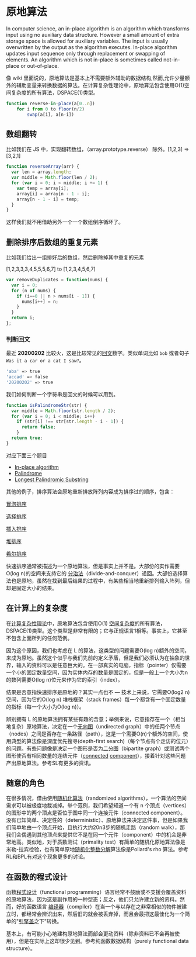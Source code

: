# 原地算法


In computer science, an in-place algorithm is an algorithm which transforms input using no auxiliary data structure. However a small amount of extra storage space is allowed for auxiliary variables. The input is usually overwritten by the output as the algorithm executes. In-place algorithm updates input sequence only through replacement or swapping of elements. An algorithm which is not in-place is sometimes called not-in-place or out-of-place.

像 wiki 里面说的，原地算法是基本上不需要额外辅助的数据结构,然而,允许少量额外的辅助变量来转换数据的算法。在计算复杂性理论中，原地算法包含使用O(1)空间复杂度的所有算法，DSPACE(1)类型。

```js
function reverse-in-place(a[0..n])
	for i from 0 to floor(n/2)
		swap(a[i], a[n-i])
```

## 数组翻转

比如我们在 JS 中，实现翻转数组，（array.prototype.reverse） 除外。[1,2,3] => [3,2,1]

```js
function reverseArray(arr) {
  var len = array.length;
  var middle = Math.floor(len / 2);
  for (var i = 0; i < middle; i += 1) {
    var temp = array[i];
    array[i] = array[n - 1 - i];
    array[n - 1 - i] = temp;
  }
}
```

这样我们就不用借助另外一个一个数组倒序循环了。

## 删除排序后数组的重复元素

比如我们给出一组排好后的数组，然后删除掉其中重复的元素

[1,2,3,3,3,4,5,5,5,6,7] to [1,2,3,4,5,6,7]

```js
var removeDuplicates = function(nums) {
  var i = 0;
  for (n of nums) {
    if (i==0 || n > nums[i - 1]) {
      nums[i++] = n;
    }
  }
  return i;
};
```

### 判断回文

最近 **20200202** 比较火，这是比较常见的[回文](https://en.wikipedia.org/wiki/Palindrome)数字。类似单词比如 `bob` 或者句子 `Was it a car or a cat I saw?`。

```bash
'aba' => true
'accad' => false
'20200202' => true
```

我们如何判断一个字符串是回文的时候可以用到。

```js
function isPalindromeStr(str) {
  var middle = Math.floor(str.length / 2);
  for (var i = 0; i < middle; i++)
    if (str[i] !== str[str.length - i - 1]) {
      return false;
    }
  return true;
} 
```

对应下面三个题目

- [In-place algorithm](https://en.wikipedia.org/wiki/In-place_algorithm)
- [Palindrome](https://en.wikipedia.org/wiki/Palindrome)
- [Longest Palindromic Substring](https://leetcode.com/problems/longest-palindromic-substring/)



其他的例子，排序算法会原地重新排放阵列内容成为排序过的顺序，包含：

[冒泡排序](https://baike.sogou.com/lemma/ShowInnerLink.htm?lemmaId=111984)

[选择排序](https://baike.sogou.com/lemma/ShowInnerLink.htm?lemmaId=7538686)

[插入排序](https://baike.sogou.com/lemma/ShowInnerLink.htm?lemmaId=7832934)

[堆排序](https://baike.sogou.com/lemma/ShowInnerLink.htm?lemmaId=4838322)

[希尔排序](https://baike.sogou.com/lemma/ShowInnerLink.htm?lemmaId=7835120)

快速排序通常被描述为一个原地算法，但是事实上并不是。大部份的实作需要O(log n)的空间来支持它的 [分治法](https://baike.sogou.com/lemma/ShowInnerLink.htm?lemmaId=7824380)（divide-and-conquer）递回。大部份选择算法也是原地，虽然在找到最后结果的过程中，有某些相当地重新排列输入阵列，但却是固定大小的结果。



## 在计算上的复杂度

在[计算复杂性理论](https://baike.sogou.com/lemma/ShowInnerLink.htm?lemmaId=174556523&ss_c=ssc.citiao.link)中，原地算法包含使用O(1) [空间复杂度](https://baike.sogou.com/lemma/ShowInnerLink.htm?lemmaId=5026582)的所有算法，DSPACE(1)类型。这个类型是非常有限的；它与正规语言1相等。事实上，它甚至不包含上面所列的任何范例。

因为这个原因，我们也考虑在 L 的算法，这类型的问题需要O(log n)额外的空间，来成为原地。虽然这个似乎与我们先前的定义矛盾，但是我们必须认为在抽象的世界，输入的资料可以是任意巨大的。在一部真实的电脑，指标（pointer）仅需要一个小的固定数量空间，因为实体内存的数量是固定的，但是一般上一个大小为n的数列需要O(log n)位元来作为它的索引（index）。

结果是否意指快速排序是原地的？其实一点也不 — 技术上来说，它需要O(log2 n)空间，因为它的O(log n) 堆栈框架（stack frames）每一个都含有一个固定数量的指标（每一个大小为O(log n)）。

辨别拥有 L 的原地算法拥有某些有趣的含意；举例来说，它意指存在一个（相当地复杂）原地算法，决定在一个[无向图](https://baike.sogou.com/lemma/ShowInnerLink.htm?lemmaId=541946&ss_c=ssc.citiao.link)（undirected graph）中的任两个节点（nodes）之间是否存在一条路径（path），这是一个需要O(n)个额外的空间，使用典型的算法像是深度优先搜寻(depth-first search)（每个节点有个走访的位元）的问题。有些问题像是决定一个图形是否为[二分图](https://baike.sogou.com/lemma/ShowInnerLink.htm?lemmaId=412491&ss_c=ssc.citiao.link)（bipartite graph）或测试两个图形使否有相同数量的连结元件（[connected](https://baike.sogou.com/lemma/ShowInnerLink.htm?lemmaId=8887224&ss_c=ssc.citiao.link) [component](https://baike.sogou.com/lemma/ShowInnerLink.htm?lemmaId=106288&ss_c=ssc.citiao.link)），接着针对这些问题产出原地算法。参考SL有更多的资讯。

## 随意的角色

在很多情况，借由使用[随机化算法](https://baike.sogou.com/lemma/ShowInnerLink.htm?lemmaId=1708671&ss_c=ssc.citiao.link)（randomized algorithms），一个算法的空间需求可以被极度地裁减掉。举个范例，我们希望知道一个有 n 个顶点（vertices）的图形中的两个顶点是否位于图中同一个连接元件（connected component）。没有已知简单、决定性的（deterministic）、原地算法来决定这件事，但是如果我们简单地由一个顶点开始，且执行大约20n3步的随机走路（random walk），那我们会偶遇到其他顶点来提供它不是在同一个元件（component）中的机会是非常地高。类似地，对于质数测试（primality test）有简单的随机化原地算法像是米勒-拉宾检验，也有简单原地[随机化](https://baike.sogou.com/lemma/ShowInnerLink.htm?lemmaId=67142757&ss_c=ssc.citiao.link)[整数分解](https://baike.sogou.com/lemma/ShowInnerLink.htm?lemmaId=63790654&ss_c=ssc.citiao.link)算法像是Pollard's rho 算法。参考RL和BPL有对这个现象更多的讨论。

## 在函数的程式设计

函数[程式设计](https://baike.sogou.com/lemma/ShowInnerLink.htm?lemmaId=107828&ss_c=ssc.citiao.link)（functional programming）语言经常不鼓励或不支援会覆盖资料的原地算法，因为这是副作用的一种型态；反之，他们只允许建立新的资料。然而，好的函数语言 [编译器](https://baike.sogou.com/lemma/ShowInnerLink.htm?lemmaId=106869&ss_c=ssc.citiao.link)（compiler）在当一个与以存在之非常相似的物件被建立时，都经常会辨识出来，然后旧的就会被丢弃掉，而且会最把这最佳化为一个简单的"[引擎盖](https://baike.sogou.com/lemma/ShowInnerLink.htm?lemmaId=9318085&ss_c=ssc.citiao.link)之下"转换。

基本上，有可能小心地建构原地算法而部会更动资料（除非资料已不会再被使用），但是在实际上这却很少见到。参考纯函数数据结构（purely functional data structure）。
